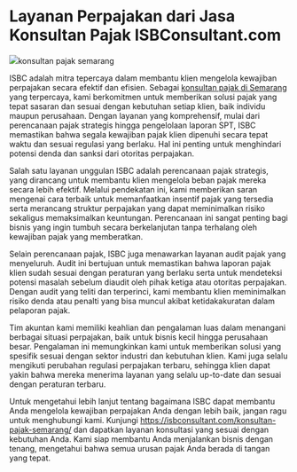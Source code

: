 # Layanan Perpajakan dari Jasa Konsultan Pajak ISBConsultant.com

<img src="https://isbconsultant.com/wp-content/uploads/2023/08/tim-jasa-konsultan-pajak-semarang-1024x653.jpeg">konsultan pajak semarang</img>

ISBC adalah mitra tepercaya dalam membantu klien mengelola kewajiban perpajakan secara efektif dan efisien. Sebagai [konsultan pajak di Semarang](https://isbconsultant.com/konsultan-pajak-semarang/) yang terpercaya, kami berkomitmen untuk memberikan solusi pajak yang tepat sasaran dan sesuai dengan kebutuhan setiap klien, baik individu maupun perusahaan. Dengan layanan yang komprehensif, mulai dari perencanaan pajak strategis hingga pengelolaan laporan SPT, ISBC memastikan bahwa segala kewajiban pajak klien dipenuhi secara tepat waktu dan sesuai regulasi yang berlaku. Hal ini penting untuk menghindari potensi denda dan sanksi dari otoritas perpajakan.

Salah satu layanan unggulan ISBC adalah perencanaan pajak strategis, yang dirancang untuk membantu klien mengelola beban pajak mereka secara lebih efektif. Melalui pendekatan ini, kami memberikan saran mengenai cara terbaik untuk memanfaatkan insentif pajak yang tersedia serta merancang struktur perpajakan yang dapat meminimalkan risiko sekaligus memaksimalkan keuntungan. Perencanaan ini sangat penting bagi bisnis yang ingin tumbuh secara berkelanjutan tanpa terhalang oleh kewajiban pajak yang memberatkan.

Selain perencanaan pajak, ISBC juga menawarkan layanan audit pajak yang menyeluruh. Audit ini bertujuan untuk memastikan bahwa laporan pajak klien sudah sesuai dengan peraturan yang berlaku serta untuk mendeteksi potensi masalah sebelum diaudit oleh pihak ketiga atau otoritas perpajakan. Dengan audit yang teliti dan terperinci, kami membantu klien meminimalkan risiko denda atau penalti yang bisa muncul akibat ketidakakuratan dalam pelaporan pajak.

Tim akuntan kami memiliki keahlian dan pengalaman luas dalam menangani berbagai situasi perpajakan, baik untuk bisnis kecil hingga perusahaan besar. Pengalaman ini memungkinkan kami untuk memberikan solusi yang spesifik sesuai dengan sektor industri dan kebutuhan klien. Kami juga selalu mengikuti perubahan regulasi perpajakan terbaru, sehingga klien dapat yakin bahwa mereka menerima layanan yang selalu up-to-date dan sesuai dengan peraturan terbaru.

Untuk mengetahui lebih lanjut tentang bagaimana ISBC dapat membantu Anda mengelola kewajiban perpajakan Anda dengan lebih baik, jangan ragu untuk menghubungi kami. Kunjungi https://isbconsultant.com/konsultan-pajak-semarang/ dan dapatkan layanan konsultasi yang sesuai dengan kebutuhan Anda. Kami siap membantu Anda menjalankan bisnis dengan tenang, mengetahui bahwa semua urusan pajak Anda berada di tangan yang tepat.
